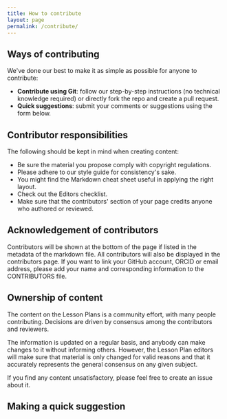 ```yaml
---
title: How to contribute
layout: page
permalink: /contribute/
---
```


## Ways of contributing

We've done our best to make it as simple as possible for anyone to contribute:

* **Contribute using Git**: follow our step-by-step instructions (no technical knowledge required) or directly fork the repo and create a pull request.
* **Quick suggestions**: submit your comments or suggestions using the form below.

## Contributor responsibilities

The following should be kept in mind when creating content:

* Be sure the material you propose comply with copyright regulations.
* Please adhere to our style guide for consistency's sake.
* You might find the Markdown cheat sheet useful in applying the right layout.
* Check out the Editors checklist.
* Make sure that the contributors' section of your page credits anyone who authored or reviewed.

## Acknowledgement of contributors

Contributors will be shown at the bottom of the page if listed in the metadata of the markdown file. All contributors will also be displayed in the contributors page. If you want to link your GitHub account, ORCID or email address, please add your name and corresponding information to the CONTRIBUTORS file.

## Ownership of content

The content on the Lesson Plans is a community effort, with many people contributing. Decisions are driven by consensus among the contributors and reviewers. 

The information is updated on a regular basis, and anybody can make changes to it without informing others. However, the Lesson Plan editors will make sure that material is only changed for valid reasons and that it accurately represents the general consensus on any given subject. 

If you find any content unsatisfactory, please feel free to create an issue about it.

## Making a quick suggestion
